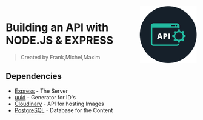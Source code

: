 <img src="icon.png" align="right" width="150px" />

# Building an API with NODE.JS & EXPRESS

>Created by Frank,Michel,Maxim

## Dependencies

- [Express](https://expressjs.com/) - The Server
- [uuid](https://github.com/uuidjs/uuid#readme) - Generator for ID's
- [Cloudinary](https://cloudinary.com/) - API for hosting Images
- [PostgreSQL](https://www.postgresql.org/) - Database for the Content
